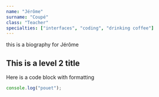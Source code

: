 ```yaml
---
name: "Jérôme"
surname: "Coupé"
class: "Teacher"
specialties: ["interfaces", "coding", "drinking coffee"]
---
```

this is a biography for Jérôme

## This is a level 2 title

Here is a code block with formatting

```js
console.log("pouet");
```